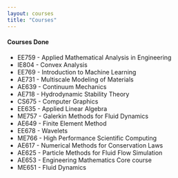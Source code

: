 ```yaml
---
layout: courses
title: "Courses"
---
```


#### Courses Done

- EE759 - Applied Mathematical Analysis in Engineering
- IE804 - Convex Analysis
- EE769 - Introduction to Machine Learning
- AE731 - Multiscale Modeling of Materials
- AE639 - Continuum Mechanics
- AE718 - Hydrodynamic Stability Theory
- CS675 - Computer Graphics
- EE635 - Applied Linear Algebra
- ME757 - Galerkin Methods for Fluid Dynamics
- AE649 - Finite Element Method
- EE678 - Wavelets
- ME766 - High Performance Scientific Computing
- AE617 - Numerical Methods for Conservation Laws
- AE625 - Particle Methods for Fluid Flow Simulation
- AE653 - Engineering Mathematics	Core course
- ME651 - Fluid Dynamics